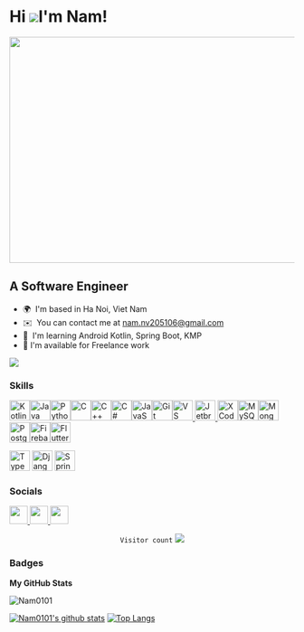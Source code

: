 ﻿# Hi ![](https://user-images.githubusercontent.com/18350557/176309783-0785949b-9127-417c-8b55-ab5a4333674e.gif)I'm Nam!
<img src="https://media.giphy.com/media/f3iwJFOVOwuy7K6FFw/giphy.gif?cid=ecf05e47qv5ki3ouo9s4wodbg5iiuiu9rq1vf5xc8s4kkku1&ep=v1_gifs_search&rid=giphy.gif&ct=g" align="center" height="400" width="800" >

## A Software Engineer

- 🌍  I'm based in Ha Noi, Viet Nam
- ✉️  You can contact me at [nam.nv205106@gmail.com](mailto:nam.nv205106@gmail.com)
- 🧠  I'm learning Android Kotlin, Spring Boot, KMP
- 🤝 I'm available for Freelance work

<a href="https://www.github.com/Nam0101" target="_blank" rel="noreferrer"><img
src="https://img.shields.io/github/followers/Nam0101?logo=github&style=for-the-badge&color=22c55e&labelColor=ffffff" /></a>

### Skills

<p align="left">
<a href="https://kotlinlang.org/" target="_blank" rel="noreferrer"><img src="https://raw.githubusercontent.com/danielcranney/readme-generator/main/public/icons/skills/kotlin-colored.svg" width="36" height="36" alt="Kotlin" /></a><a href="https://www.oracle.com/java/" target="_blank" rel="noreferrer"><img src="https://raw.githubusercontent.com/danielcranney/readme-generator/main/public/icons/skills/java-colored.svg" width="36" height="36" alt="Java" /></a><a href="https://www.python.org/" target="_blank" rel="noreferrer"><img src="https://raw.githubusercontent.com/danielcranney/readme-generator/main/public/icons/skills/python-colored.svg" width="36" height="36" alt="Python" /></a><a href="https://docs.microsoft.com/en-us/cpp/?view=msvc-170" target="_blank" rel="noreferrer"><img src="https://raw.githubusercontent.com/danielcranney/readme-generator/main/public/icons/skills/c-colored.svg" width="36" height="36" alt="C" /></a><a href="https://docs.microsoft.com/en-us/cpp/?view=msvc-170" target="_blank" rel="noreferrer"><img src="https://raw.githubusercontent.com/danielcranney/readme-generator/main/public/icons/skills/cplusplus-colored.svg" width="36" height="36" alt="C++" /></a><a href="https://docs.microsoft.com/en-us/dotnet/csharp/" target="_blank" rel="noreferrer"><img src="https://raw.githubusercontent.com/danielcranney/readme-generator/main/public/icons/skills/csharp-colored.svg" width="36" height="36" alt="C#" /></a><a href="https://developer.mozilla.org/en-US/docs/Web/JavaScript" target="_blank" rel="noreferrer"><img src="https://raw.githubusercontent.com/danielcranney/readme-generator/main/public/icons/skills/javascript-colored.svg" width="36" height="36" alt="JavaScript" /></a><a href="https://git-scm.com/" target="_blank" rel="noreferrer"><img src="https://raw.githubusercontent.com/danielcranney/readme-generator/main/public/icons/skills/git-colored.svg" width="36" height="36" alt="Git" /></a><a href="https://code.visualstudio.com/" target="_blank" rel="noreferrer"><img src="https://raw.githubusercontent.com/danielcranney/readme-generator/main/public/icons/skills/visualstudiocode.svg" width="36" height="36" alt="VS Code" />
<a href="https://www.jetbrains.com/" target="_blank" rel="noreferrer"><img src="https://seeklogo.com/images/J/jetbrains-logo-5DD3A4AE7E-seeklogo.com.png" width="36" height="36" alt="Jetbrains IDEA" />
</a><a href="https://www.xcode.com" target="_blank" rel="noreferrer"><img src="https://raw.githubusercontent.com/danielcranney/readme-generator/main/public/icons/skills/xcode.svg" width="36" height="36" alt="XCode" /></a><a href="https://www.mysql.com/" target="_blank" rel="noreferrer"><img src="https://raw.githubusercontent.com/danielcranney/readme-generator/main/public/icons/skills/mysql-colored.svg" width="36" height="36" alt="MySQL" /></a><a href="https://www.mongodb.com/" target="_blank" rel="noreferrer"><img src="https://raw.githubusercontent.com/danielcranney/readme-generator/main/public/icons/skills/mongodb-colored.svg" width="36" height="36" alt="MongoDB" /></a><a href="https://www.postgresql.org/" target="_blank" rel="noreferrer"><img src="https://raw.githubusercontent.com/danielcranney/readme-generator/main/public/icons/skills/postgresql-colored.svg" width="36" height="36" alt="PostgreSQL" /></a><a href="https://firebase.google.com/" target="_blank" rel="noreferrer"><img src="https://raw.githubusercontent.com/danielcranney/readme-generator/main/public/icons/skills/firebase-colored.svg" width="36" height="36" alt="Firebase" /></a><a href="https://flutter.dev/" target="_blank" rel="noreferrer"><img src="https://raw.githubusercontent.com/danielcranney/readme-generator/main/public/icons/skills/flutter-colored.svg" width="36" height="36" alt="Flutter" /></a>
<!-- add jetbrains idea -->

<a href="https://www.typescriptlang.org/" target="_blank" rel="noreferrer"><img src="https://raw.githubusercontent.com/danielcranney/readme-generator/main/public/icons/skills/typescript-colored.svg" width="36" height="36" alt="TypeScript" /></a>
<a href="https://www.djangoproject.com/" target="_blank" rel="noreferrer"><img src="https://raw.githubusercontent.com/danielcranney/readme-generator/main/public/icons/skills/django-colored.svg" width="36" height="36" alt="Django" /></a>
<a href="https://spring.io/projects/spring-boot" target="_blank" rel="noreferrer"><img src="https://image.shutterstock.com/image-photo/image-260nw-2176404173.jpg" width="36" height="36" alt="Spring Boot" /></a>

</p>
</p>

### Socials

<p align="left"> <a href="https://www.facebook.com/nam.nv5106" target="_blank" rel="noreferrer"> <picture> <source media="(prefers-color-scheme: dark)" srcset="https://raw.githubusercontent.com/danielcranney/readme-generator/main/public/icons/socials/facebook-dark.svg" /> <source media="(prefers-color-scheme: light)" srcset="https://raw.githubusercontent.com/danielcranney/readme-generator/main/public/icons/socials/facebook.svg" /> <img src="https://raw.githubusercontent.com/danielcranney/readme-generator/main/public/icons/socials/facebook.svg" width="32" height="32" /> </picture> </a> <a href="https://www.github.com/Nam0101" target="_blank" rel="noreferrer"> <picture> <source media="(prefers-color-scheme: dark)" srcset="https://raw.githubusercontent.com/danielcranney/readme-generator/main/public/icons/socials/github-dark.svg" /> <source media="(prefers-color-scheme: light)" srcset="https://raw.githubusercontent.com/danielcranney/readme-generator/main/public/icons/socials/github.svg" /> <img src="https://raw.githubusercontent.com/danielcranney/readme-generator/main/public/icons/socials/github.svg" width="32" height="32" /> </picture> </a> <a href="https://www.linkedin.com/in/nam-nguy%E1%BB%85n-v%C4%83n-50514621a/" target="_blank" rel="noreferrer"> <picture> <source media="(prefers-color-scheme: dark)" srcset="https://raw.githubusercontent.com/danielcranney/readme-generator/main/public/icons/socials/linkedin-dark.svg" /> <source media="(prefers-color-scheme: light)" srcset="https://raw.githubusercontent.com/danielcranney/readme-generator/main/public/icons/socials/linkedin.svg" /> <img src="https://raw.githubusercontent.com/danielcranney/readme-generator/main/public/icons/socials/linkedin.svg" width="32" height="32" /> </picture> </a> </p>

<p align="center">
   <code>Visitor count</code>
   <img src="https://profile-counter.glitch.me/Nam0101/count.svg" />
</p>

### Badges

<b>My GitHub Stats</b>

<p><img src="https://github-readme-streak-stats.herokuapp.com/?user=Nam0101" alt="Nam0101" /></p>

[![Nam0101's github stats](https://github-readme-stats.vercel.app/api?username=Nam0101&show_icons=true&show_icons=true&theme=buefy&count_private=true&cache_seconds=1800&line_height=24)](https://github.com/Nam0101)
[![Top Langs](https://github-readme-stats.vercel.app/api/top-langs/?username=Nam0101&show_icons=true&theme=buefy&layout=compact&cache_seconds=1800&langs_count=8)](https://github.com/Nam0101)
